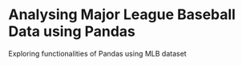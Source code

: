 # Analysing Major League Baseball Data using Pandas
Exploring functionalities of Pandas using MLB dataset
